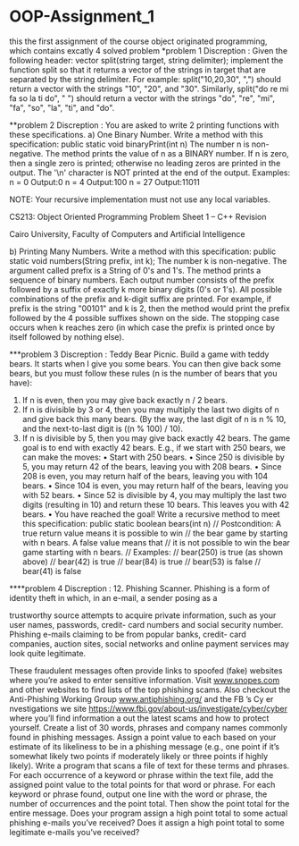# OOP-Assignment_1
this the first assignment of the course object originated programming, which contains excatly 4 solved problem
*problem 1 Discreption : Given the following header:
vector<string> split(string target, string delimiter);
implement the function split so that it returns a vector of the strings in target that are separated by the
string delimiter. For example:
split("10,20,30", ",")
should return a vector with the strings "10", "20", and "30". Similarly,
split("do re mi fa so la ti do", " ")
should return a vector with the strings "do", "re", "mi", "fa", "so", "la", "ti", and "do".


**problem 2 Discreption : You are asked to write 2 printing functions with these specifications.
a) One Binary Number. Write a method with this specification:
public static void binaryPrint(int n)
The number n is non-negative. The method prints the value of n as a BINARY number. If n is zero,
then a single zero is printed; otherwise no leading zeros are printed in the output.
The '\n' character is NOT printed at the end of the output.
Examples: n = 0 Output:0
n = 4 Output:100
n = 27 Output:11011

NOTE: Your recursive implementation must not use any local variables.

CS213: Object Oriented Programming
Problem Sheet 1 – C++ Revision

Cairo University, Faculty of Computers
and Artificial Intelligence

b) Printing Many Numbers. Write a method with this specification:
public static void numbers(String prefix, int k);
The number k is non-negative. The argument called prefix is a String of 0's and
1's. The method prints a sequence of binary numbers. Each output number
consists of the prefix followed by a suffix of exactly k more binary digits (0's or
1's). All possible combinations of the prefix and k-digit suffix are printed. For
example, if prefix is the string "00101" and k is 2, then the method would print
the prefix followed by the 4 possible suffixes shown on the side.
The stopping case occurs when k reaches zero (in which case the prefix is printed once by itself
followed by nothing else).

***problem 3 Discreption : Teddy Bear Picnic. Build a game with teddy bears. It starts when I give you some bears. You can then
give back some bears, but you must follow these rules (n is the number of bears that you have):
1. If n is even, then you may give back exactly n / 2 bears.
2. If n is divisible by 3 or 4, then you may multiply the last two digits of n and give back this many
bears. (By the way, the last digit of n is n % 10, and the next-to-last digit is ((n % 100) / 10).
3. If n is divisible by 5, then you may give back exactly 42 bears.
The game goal is to end with exactly 42 bears. E.g., if we start with 250 bears, we can make the moves:
• Start with 250 bears.
• Since 250 is divisible by 5, you may return 42 of the bears, leaving you with 208 bears.
• Since 208 is even, you may return half of the bears, leaving you with 104 bears.
• Since 104 is even, you may return half of the bears, leaving you with 52 bears.
• Since 52 is divisible by 4, you may multiply the last two digits (resulting in 10) and return these 10
bears. This leaves you with 42 bears.
• You have reached the goal!
Write a recursive method to meet this specification:
public static boolean bears(int n)
// Postcondition: A true return value means it is possible to win
// the bear game by starting with n bears. A false value means that
// it is not possible to win the bear game starting with n bears.
// Examples:
// bear(250) is true (as shown above)
// bear(42) is true
// bear(84) is true
// bear(53) is false
// bear(41) is false

****problem 4 Discreption : 12. Phishing Scanner. Phishing is a form of identity theft in which, in an e-mail, a sender posing as a

trustworthy source attempts to acquire private information, such as your user names, passwords, credit-
card numbers and social security number. Phishing e-mails claiming to be from popular banks, credit-
card companies, auction sites, social networks and online payment services may look quite legitimate.

These fraudulent messages often provide links to spoofed (fake) websites where you’re asked to enter
sensitive information.
Visit www.snopes.com and other websites to find lists of the top phishing scams.
Also checkout the Anti-Phishing Working Group
www.antiphishing.org/
and the FB ’s Cy er nvestigations we site
https://www.fbi.gov/about-us/investigate/cyber/cyber
where you’ll find information a out the latest scams and how to protect yourself.
Create a list of 30 words, phrases and company names commonly found in phishing messages. Assign a
point value to each based on your estimate of its likeliness to be in a phishing message (e.g., one point if
it’s somewhat likely two points if moderately likely or three points if highly likely). Write a program
that scans a file of text for these terms and phrases. For each occurrence of a keyword or phrase within
the text file, add the assigned point value to the total points for that word or phrase. For each keyword or
phrase found, output one line with the word or phrase, the number of occurrences and the point total.
Then show the point total for the entire message. Does your program assign a high point total to some
actual phishing e-mails you’ve received? Does it assign a high point total to some legitimate e-mails
you’ve received?
